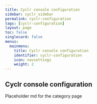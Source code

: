 ```yaml
---
title: Cyclr console configuration
sidebar: cyclr_sidebar
permalink: cyclr-configuration
tags: [cyclr-configuration]
layout: page
toc: false
singlecard: false
menus:
  mainmenu:
    title: Cyclr console configuration
    identifier: cyclr-configuration
    icon: navsettings
    weight: 2
---
```

## Cyclr console configuration

Placeholder md for the category page

